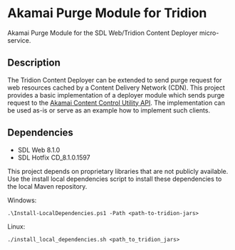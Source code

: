 # Akamai Purge Module for Tridion

Akamai Purge Module for the SDL Web/Tridion Content Deployer micro-service.

## Description

The Tridion Content Deployer can be extended to send purge request for web resources cached by a Content Delivery Network (CDN). This project provides a basic implementation of a deployer module which sends purge request to the [Akamai Content Control Utility API][1]. The implementation can be used as-is or serve as an example how to implement such clients.

## Dependencies

* SDL Web 8.1.0
* SDL Hotfix CD_8.1.0.1597 

This project depends on proprietary libraries that are not publicly available. Use the install local dependencies script to install these dependencies to the local Maven repository.

Windows:

	.\Install-LocalDependencies.ps1 -Path <path-to-tridion-jars>
	
Linux:
	
	./install_local_dependencies.sh <path_to_tridion_jars> 


[1]: https://developer.akamai.com/api/purge/ccu-v2/overview.html
